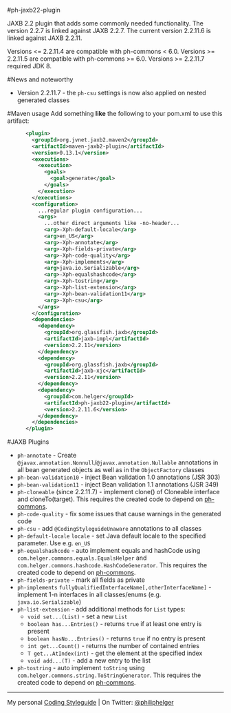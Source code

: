 #ph-jaxb22-plugin

JAXB 2.2 plugin that adds some commonly needed functionality.
The version 2.2.7 is linked against JAXB 2.2.7.
The current version 2.2.11.6 is linked against JAXB 2.2.11.

Versions <= 2.2.11.4 are compatible with ph-commons < 6.0.
Versions >= 2.2.11.5 are compatible with ph-commons >= 6.0.
Versions >= 2.2.11.7 required JDK 8.

#News and noteworthy
  * Version 2.2.11.7 - the `ph-csu` settings is now also applied on nested generated classes

#Maven usage
Add something **like** the following to your pom.xml to use this artifact:

```xml
      <plugin>
        <groupId>org.jvnet.jaxb2.maven2</groupId>
        <artifactId>maven-jaxb2-plugin</artifactId>
        <version>0.13.1</version>
        <executions>
          <execution>
            <goals>
              <goal>generate</goal>
            </goals>
          </execution>
        </executions>
        <configuration>
          ...regular plugin configuration...
          <args>
            ...other direct arguments like -no-header...
            <arg>-Xph-default-locale</arg>
            <arg>en_US</arg>
            <arg>-Xph-annotate</arg>
            <arg>-Xph-fields-private</arg>
            <arg>-Xph-code-quality</arg>
            <arg>-Xph-implements</arg>
            <arg>java.io.Serializable</arg>
            <arg>-Xph-equalshashcode</arg>
            <arg>-Xph-tostring</arg>
            <arg>-Xph-list-extension</arg>
            <arg>-Xph-bean-validation11</arg>
            <arg>-Xph-csu</arg>
          </args>
        </configuration>
        <dependencies>
          <dependency>
            <groupId>org.glassfish.jaxb</groupId>
            <artifactId>jaxb-impl</artifactId>
            <version>2.2.11</version>
          </dependency>
          <dependency>
            <groupId>org.glassfish.jaxb</groupId>
            <artifactId>jaxb-xjc</artifactId>
            <version>2.2.11</version>
          </dependency>
          <dependency>
            <groupId>com.helger</groupId>
            <artifactId>ph-jaxb22-plugin</artifactId>
            <version>2.2.11.6</version>
          </dependency>
        </dependencies>
      </plugin>
```

#JAXB Plugins

  * `ph-annotate` - Create `@javax.annotation.Nonnull`/`@javax.annotation.Nullable` annotations in all bean generated objects as well as in the `ObjectFactory` classes
  * `ph-bean-validation10` - inject Bean validation 1.0 annotations (JSR 303)
  * `ph-bean-validation11` - inject Bean validation 1.1 annotations (JSR 349)
  * `ph-cloneable` (since 2.2.11.7) - implement clone() of Cloneable interface and cloneTo(target). This requires the created code to depend on [ph-commons](https://github.com/phax/ph-commons).
  * `ph-code-quality` - fix some issues that cause warnings in the generated code
  * `ph-csu` - add `@CodingStyleguideUnaware` annotations to all classes
  * `ph-default-locale` `locale` - set Java default locale to the specified parameter. Use e.g. `en_US`
  * `ph-equalshashcode` - auto implement equals and hashCode using `com.helger.commons.equals.EqualsHelper` and `com.helger.commons.hashcode.HashCodeGenerator`. This requires the created code to depend on [ph-commons](https://github.com/phax/ph-commons). 
  * `ph-fields-private` - mark all fields as private
  * `ph-implements` `fullyQualifiedInterfaceName[,otherInterfaceName]` - implement 1-n interfaces in all classes/enums (e.g. `java.io.Serializable`)
  * `ph-list-extension` - add additional methods for `List` types:
    * `void set...(List)` - set a new `List`
    * `boolean has...Entries()` - returns `true` if at least one entry is present
    * `boolean hasNo...Entries()` - returns `true` if no entry is present
    * `int get...Count()` - returns the number of contained entries
    * `T get...AtIndex(int)` - get the element at the specified index
    * `void add...(T)` - add a new entry to the list
  * `ph-tostring` - auto implement `toString` using `com.helger.commons.string.ToStringGenerator`. This requires the created code to depend on [ph-commons](https://github.com/phax/ph-commons). 

---

My personal [Coding Styleguide](https://github.com/phax/meta/blob/master/CodeingStyleguide.md) |
On Twitter: <a href="https://twitter.com/philiphelger">@philiphelger</a>

